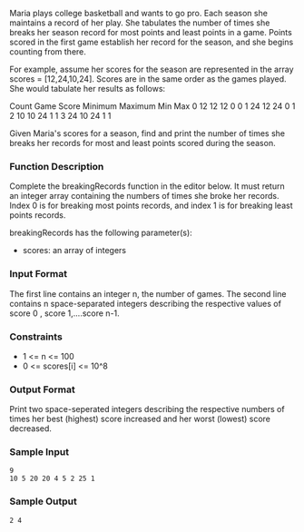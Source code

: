 Maria plays college basketball and wants to go pro. Each season she maintains a record of her play. She tabulates the number of times she breaks her season record for most points and least points in a game. Points scored in the first game establish her record for the season, and she begins counting from there.

For example, assume her scores for the season are represented in the array scores = [12,24,10,24]. Scores are in the same order as the games played. She would tabulate her results as follows:

Count
Game  Score  Minimum  Maximum   Min Max
 0      12     12       12       0   0
 1      24     12       24       0   1
 2      10     10       24       1   1
 3      24     10       24       1   1

Given Maria's scores for a season, find and print the number of times she breaks her records for most and least points scored during the season.

### Function Description

Complete the breakingRecords function in the editor below. It must return an integer array containing the numbers of times she broke her records. Index 0 is for breaking most points records, and index 1 is for breaking least points records.

breakingRecords has the following parameter(s):

* scores: an array of integers

### Input Format

The first line contains an integer n, the number of games. 
The second line contains n space-separated integers describing the respective values of score 0 , score 1,....score n-1.

### Constraints

* 1 <= n <= 100
* 0 <= scores[i] <= 10^8

### Output Format

Print two space-seperated integers describing the respective numbers of times her best (highest) score increased and her worst (lowest) score decreased.

### Sample Input 
```
9
10 5 20 20 4 5 2 25 1
```

### Sample Output 
```
2 4
```